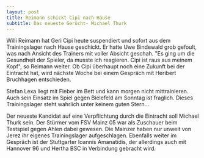 ```yaml
---
layout: post
title: Reimann schickt Cipi nach Hause
subtitle: Das neueste Gerücht- Michael Thurk
---
```


Willi Reimann hat Geri Cipi heute suspendiert und sofort aus dem Trainingslager nach Hause geschickt. Er hatte Uwe Bindewald grob gefoult, was nach Ansicht des Trainers mit voller Absicht geschah. "Es ging um die Gesundheit der Spieler, da musste ich reagieren. Cipi ist raus aus meinem Kopf", so Reimann weiter. Ob Cipi überhaupt noch eine Zukunft bei der Eintracht hat, wird nächste Woche bei einem Gespräch mit Heribert Bruchhagen entschieden.

Stefan Lexa liegt mit Fieber im Bett und kann morgen nicht mittrainieren. Auch sein Einsatz im Spiel gegen Bielefeld am Sonntag ist fraglich. Dieses Trainingslager steht wahrlich unter keinem guten Stern...

Der neueste Kandidat auf eine Verpflichtung durch die Eintracht soll Michael Thurk sein. Der Stürmer vom FSV Mainz 05 war als Zuschauer beim Testspiel gegen Ahlen dabei gewesen. Die Mainzer haben nur unweit von Jerez ihr eigenes Trainingslager aufgeschlagen. Ebenfalls weiter im Gespräch ist der Stuttgarter Ioannis Amanatidis, der allerdings auch mit Hannover 96 und Hertha BSC in Verbindung gebracht wird.
